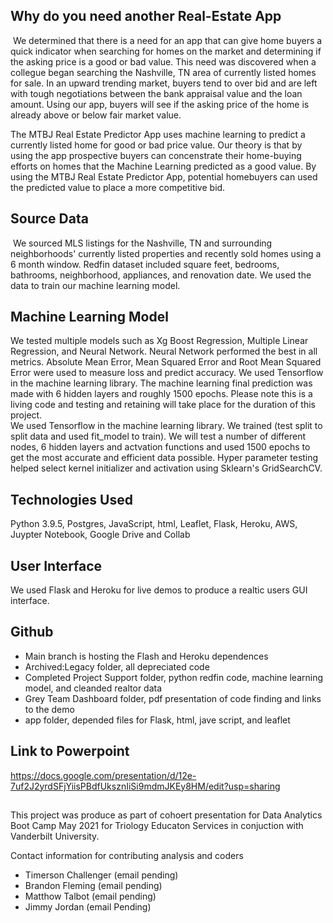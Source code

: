 ## Why do you need another Real-Estate App
​
We determined that there is a need for an app that can give home buyers a quick indicator when searching for homes on the market and determining if the asking price is a good or bad value. This need was discovered when a collegue began searching the Nashville, TN area of currently listed homes for sale. In an upward trending market, buyers tend to over bid and are left with tough negotiations between the bank appraisal value and the loan amount. Using our app, buyers will see if the asking price of the home is already above or below fair market value. 

The MTBJ Real Estate Predictor App uses machine learning to predict a currently listed home for good or bad price value.  Our theory is that by using the app prospective buyers can concenstrate their home-buying efforts on homes that the Machine Learning predicted as a good value. By using the MTBJ Real Estate Predictor App, potential homebuyers can used the predicted value to place a more competitive bid.
​
## Source Data
​
We sourced MLS listings for the Nashville, TN and surrounding neighborhoods' currently listed properties and recently sold homes using a 6 month window. Redfin dataset included square feet, bedrooms, bathrooms, neighborhood, appliances, and renovation date. We used the data  to train our machine learning model.
​
## Machine Learning Model
We tested multiple models such as Xg Boost Regression, Multiple Linear Regression, and Neural Network. Neural Network performed the best in all metrics. Absolute Mean Error, Mean Squared Error and Root Mean Squared Error were used to measure loss and predict accuracy. We used Tensorflow in the machine learning library. The machine learning final prediction was made with 6 hidden layers and roughly 1500 epochs. Please note this is a living code and testing and retaining will take place for the duration of this project.  
​
We used Tensorflow in the machine learning library. We trained (test split to split data and used fit_model to train). We will test a number of different nodes, 6 hidden layers and actvation functions and used 1500 epochs to get the most accurate and efficient data possible. Hyper parameter testing helped select kernel initializer and activation using Sklearn's GridSearchCV. 
​
## Technologies Used
Python 3.9.5, Postgres, JavaScript, html, Leaflet, Flask, Heroku, AWS, Juypter Notebook, Google Drive and Collab
​
## User Interface
We used Flask and Heroku for live demos to produce a realtic users GUI interface. 
​
## Github 
- Main branch is hosting the Flash and Heroku dependences
- Archived:Legacy folder, all depreciated code 
- Completed Project Support folder, python redfin code, machine learning model, and cleanded realtor data
- Grey Team Dashboard folder, pdf presentation of code finding and links to the demo
- app folder, depended files for Flask, html, jave script, and leaflet

## Link to Powerpoint
https://docs.google.com/presentation/d/12e-7uf2J2yrdSFjYiisPBdfUksznIiSi9mdmJKEy8HM/edit?usp=sharing

##
This project was produce as part of cohoert presentation for Data Analytics Boot Camp May 2021 for Triology Educaton Services in conjuction with Vanderbilt University. 

Contact information for contributing analysis and coders
- Timerson Challenger (email pending)
- Brandon Fleming (email pending)
- Matthow Talbot (email pending)
- Jimmy Jordan (email Pending) 



